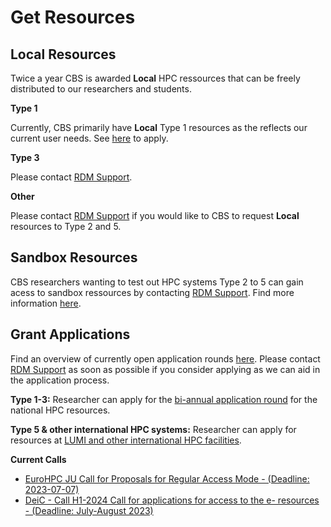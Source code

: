 # Get Resources

## Local Resources
Twice a year CBS is awarded **Local** HPC ressources that can be freely distributed to our researchers and students. 

**Type 1** 

Currently, CBS primarily have **Local** Type 1 resources as the reflects our current user needs. See [here](./docs/UCloud/#apply-for-funds) to apply.

**Type 3**

Please contact [RDM Support](/Contact/).

**Other**

Please contact [RDM Support](/Contact/) if you would like to CBS to request **Local** resources to Type 2 and 5.

## Sandbox Resources
CBS researchers wanting to test out HPC systems Type 2 to 5 can gain acess to sandbox ressources by contacting [RDM Support](/Contact/). Find more information [here](https://www.deic.dk/en/Supercomputing/Instructions-and-Guides/Access-to-HPC-Sandbox).

## Grant Applications
Find an overview of currently open application rounds [here](/GrantApp/). Please contact [RDM Support](/Contact/) as soon as possible if you consider applying as we can aid in the application process.

**Type 1-3:** Researcher can apply for the [bi-annual application round](https://www.deic.dk/en/supercomputing/Apply-for-HPC-resources) for the national HPC resources. 

**Type 5 & other international HPC systems:** Researcher can apply for resources at [LUMI and other international HPC facilities](https://www.deic.dk/en/Supercomputing/International-HPC-Facilities). 

**Current Calls**

- [EuroHPC JU Call for Proposals for Regular Access Mode  - (Deadline: 2023-07-07)](https://prace-ri.eu/call/eurohpc-ju-call-for-proposals-for-regular-access-mode-2023-07-07-cutoff/)
- [DeiC - Call H1-2024 Call for applications for access to the e- resources - (Deadline: July-August 2023)](https://www.deic.dk/en/supercomputing/Apply-for-HPC-resources)
